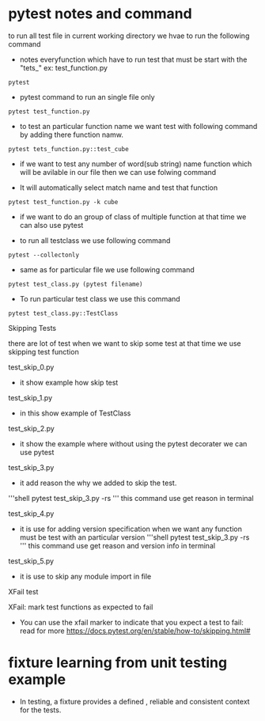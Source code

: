# pytest notes and command

to run all test file in current working directory we hvae to run the following command

-    notes everyfunction which have to run test that must be start with the "tets_" ex: test_function.py

```shell
pytest
```

- pytest command to run an single file only

```shell
pytest test_function.py
```

- to test an particular function name we want test with following command by adding there function namw.

```shell
pytest tets_function.py::test_cube
```

- if we want to test any number of word(sub string) name function which will be avilable in our file then we can use folwing command

- It will automatically select match name and test that function
```shell
pytest test_function.py -k cube
```


<!-- Now Test classes journey -->

- if we want to do an group of class of multiple function at that time we can also use pytest

- to run all testclass we use following command
```
pytest --collectonly
```

- same as for particular file we use following command
```shell
pytest test_class.py (pytest filename)
```

- To run particular test class we use this command
```shell
pytest test_class.py::TestClass
```


Skipping Tests

there are lot of test when we want to skip some test at that time we use skipping test function

test_skip_0.py
- it show example how skip test

test_skip_1.py
- in this show example of TestClass 

test_skip_2.py
- it show the example where without using the pytest decorater we can use pytest

test_skip_3.py
- it add reason the why we added to skip the test.

'''shell
pytest test_skip_3.py -rs
'''
this command use get reason in terminal

test_skip_4.py
- it is use for adding version specification when we want any function must be test with an particular version 
'''shell
pytest test_skip_3.py -rs
'''
this command use get reason and version info in terminal

test_skip_5.py
- it is use to skip any module import in file

XFail test

XFail: mark test functions as expected to fail

- You can use the xfail marker to indicate that you expect a test to fail:
read for more 
https://docs.pytest.org/en/stable/how-to/skipping.html#










# fixture learning from unit  testing example

- In testing, a fixture provides a defined , reliable and consistent context for the tests.

